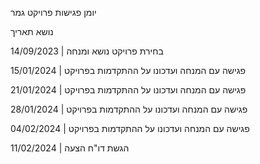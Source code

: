 יומן פגישות פרויקט גמר

  נושא                    תאריך
  
14/09/2023 |	בחירת פרויקט נושא ומנחה

15/01/2024 |	פגישה עם המנחה ועדכונו על ההתקדמות בפרויקט

21/01/2024 |    פגישה עם המנחה ועדכונו על ההתקדמות בפרויקט

28/01/2024 |	פגישה עם המנחה ועדכונו על ההתקדמות בפרויקט

04/02/2024 |	פגישה עם המנחה ועדכונו על ההתקדמות בפרויקט

11/02/2024 |	הגשת דו"ח הצעה

